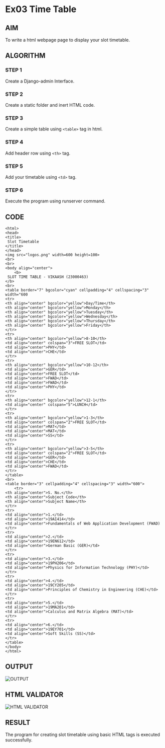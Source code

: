 # Ex03 Time Table

## AIM
To write a html webpage page to display your slot timetable.

## ALGORITHM
### STEP 1
Create a Django-admin Interface.

### STEP 2
Create a static folder and inert HTML code.

### STEP 3
Create a simple table using ```<table>``` tag in html.

### STEP 4
Add header row using ```<th>``` tag.

### STEP 5
Add your timetable using ```<td>``` tag.

### STEP 6
Execute the program using runserver command.

## CODE
```
<html>
<head>
<title>
 Slot Timetable
</title>
</head>
<img src="logos.png" width=600 height=100>
<br>
<br>
<body align="center">
    <b>
 SLOT TIME TABLE - VIKAASH (23000463)
</b>
<br>
<table border="7" bgcolor="cyan" cellpadding="4" cellspacing="3" width="600
<tr>
<th align="center" bgcolor="yellow">Day/Time</th>
<th align="center" bgcolor="yellow">Monday</th>
<th align="center" bgcolor="yellow">Tuesday</th>
<th align="center" bgcolor="yellow">Wednesday</th>
<th align="center" bgcolor="yellow">Thursday</th>
<th align="center" bgcolor="yellow">Friday</th>
</tr>
<tr>
<th align="center" bgcolor="yellow">8-10</th>
<td align="center" colspan="3">FREE SLOT</td>
<td align="center">PHY</td>
<td align="center">CHE</td>
</tr>
<tr>
<th align="center" bgcolor="yellow">10-12</th>
<td align="center">GER</td>
<td align="center">FREE SLOT</td>
<td align="center">FWAD</td>
<td align="center">FWAD</td>
<td align="center">PHY</td>
</tr>
<tr>
<th align="center" bgcolor="yellow">12-1</th>
<td align="center" colspan="5">LUNCH</td>
</tr>
<tr>
<th align="center" bgcolor="yellow">1-3</th>
<td align="center" colspan="2">FREE SLOT</td>
<td align="center">MAT</td>
<td align="center">MAT</td>
<td align="center">SS</td>
</tr>
<tr>
<th align="center" bgcolor="yellow">3-5</th>
<td align="center" colspan="2">FREE SLOT</td>
<td align="center">GER</td>
<td align="center">CHE</td>
<td align="center">FWAD</td>
</tr>
</table>
<br>
<table border="3" cellpadding="4" cellspacing="3" width="600">
    <tr>
<th align="center">S. No.</th>
<th align="center">Subject Code</th>
<th align="center">Subject Name</th>
</tr>
<tr>
<td align="center">1.</td>
<td align="center">19AI414</td>
<td align="center">Fundamentals of Web Application Development (FWAD)
</tr>
<tr>
<td align="center">2.</td>
<td align="center">19EN612</td>
<td align="center">German Basic (GER)</td>
</tr>
<tr>
<td align="center">3.</td>
<td align="center">19PH206</td>
<td align="center">Physics for Information Technology (PHY)</td>
</tr>
<tr>
<td align="center">4.</td>
<td align="center">19CY205</td>
<td align="center">Principles of Chemistry in Engineering (CHE)</td>
</tr>
<tr>
<td align="center">5.</td>
<td align="center">19MA201</td>
<td align="center">Calculus and Matrix Algebra (MAT)</td>
</tr>
<tr>
<td align="center">6.</td>
<td align="center">19EY701</td>
<td align="center">Soft Skills (SS)</td>
</tr>
</table>
</body>
</html>
```


## OUTPUT
![OUTPUT](./timetable.png)

## HTML VALIDATOR
![HTML VALIDATOR](./validator.png)






## RESULT
The program for creating slot timetable using basic HTML tags is executed successfully.
